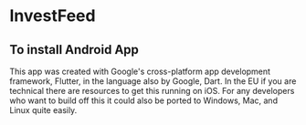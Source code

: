 # InvestFeed

## To install Android App 


This app was created with Google's cross-platform app development framework, Flutter, in the language also by Google, Dart. In the EU if you are technical there are resources to get this running on iOS. For any developers who want to build off this it could also be ported to Windows, Mac, and Linux quite easily. 


